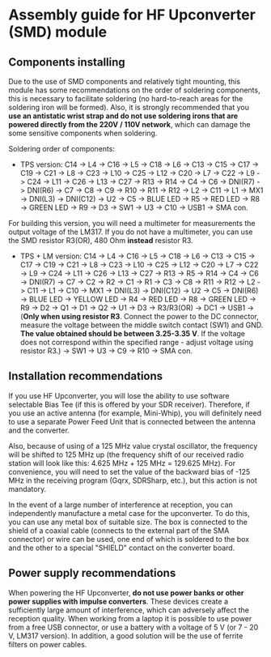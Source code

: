 # Assembly guide for HF Upconverter (SMD) module

## Components installing 
Due to the use of SMD components and relatively tight mounting, this module has some recommendations on the order of soldering components, this is necessary to facilitate soldering (no hard-to-reach areas for the soldering iron will be formed).
Also, it is strongly recommended that you **use an antistatic wrist strap and do not use soldering irons that are powered directly from the 220V / 110V network**, which can damage the some sensitive components when soldering.

Soldering order of components:

- TPS version: C14 -> L4 -> C16 -> L5 -> C18 -> L6 -> C13 -> C15 -> C17 -> C19 -> C21 -> L8 -> C23 -> L10 -> C25 -> L12 -> C20 -> L7 -> C22 -> L9 -> C24 -> L11 -> C26 -> L13 -> C27 -> R13 -> R14 -> C4 -> C6 -> DNI(R7) -> DNI(R6) -> C7 -> C8 -> C9 -> R10 -> R11 -> R12 -> L2 -> C11 -> L1 -> MX1 -> DNI(L3) -> DNI(C12) -> U2 -> C5 -> BLUE LED -> R5 -> RED LED -> R8 -> GREEN LED -> R9 -> D3 -> SW1 -> U3 -> C10 -> USB1 -> SMA con.

For building this version, you will need a multimeter for measurements the output voltage of the LM317. If you do not have a multimeter, you can use the SMD resistor R3(OR), 480 Ohm **instead** resistor R3.  

- TPS + LM version: C14 -> L4 -> C16 -> L5 -> C18 -> L6 -> C13 -> C15 -> C17 -> C19 -> C21 -> L8 -> C23 -> L10 -> C25 -> L12 -> C20 -> L7 -> C22 -> L9 -> C24 -> L11 -> C26 -> L13 -> C27 -> R13 -> R5 -> R14 -> C4 -> C6 -> DNI(R7) -> C7 -> C2 -> R2 -> C1 -> R1 -> C3 -> C8 -> R11 -> R12 -> L2 -> C11 -> L1 -> C10 -> MX1 -> DNI(L3) -> DNI(C12) -> U2 -> C5 -> DNI(R6) -> BLUE LED -> YELLOW LED -> R4 -> RED LED -> R8 -> GREEN LED -> R9 -> D2 -> Q1 -> D1 -> Q2 -> U1 -> D3 -> R3/R3(OR) -> DC1 -> USB1 -> (**Only when using resistor R3**. Connect the power to the DC connector, measure the voltage between the middle switch contact (SW1) and GND. **The value obtained should be between 3.25-3.35 V**. If the voltage does not correspond within the specified range - adjust voltage using resistor R3.) -> SW1 -> U3 -> C9 -> R10 -> SMA con. 

## Installation recommendations
If you use HF Upconverter, you will lose the ability to use software selectable Bias Tee (if this is offered by your SDR receiver). Therefore, if you use an active antenna (for example, Mini-Whip), you will definitely need to use a separate Power Feed Unit that is connected between the antenna and the converter.

Also, because of using of a 125 MHz value crystal oscillator, the frequency will be shifted to 125 MHz up (the frequency shift of our received radio station will look like this: 4.625 MHz + 125 MHz = 129.625 MHz). For convenience, you will need to set the value of the backward bias of -125 MHz in the receiving program (Gqrx, SDRSharp, etc.), but this action is not mandatory.

In the event of a large number of interference at reception, you can independently manufacture a metal case for the upconverter. To do this, you can use any metal box of suitable size. The box is connected to the shield of a coaxial cable (connects to the external part of the SMA connector) or wire can be used, one end of which is soldered to the box and the other to a special "SHIELD" contact on the converter board.

## Power supply recommendations
When powering the HF Upconverter, **do not use power banks or other power supplies with impulse converters**. These devices create a sufficiently large amount of interference, which can adversely affect the reception quality. When working from a laptop it is possible to use power from a free USB connector, or use a battery with a voltage of 5 V (or 7 - 20 V, LM317 version). In addition, a good solution will be the use of ferrite filters on power cables.
